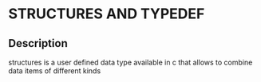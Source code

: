 <h1>STRUCTURES AND TYPEDEF</h1>
<h2>Description</h2>
<p>structures is a user defined data type available in c that allows to combine data items of different kinds</P>
